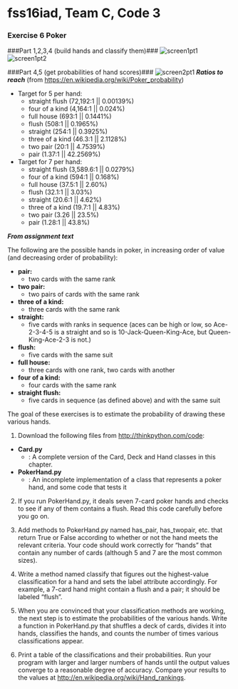 # fss16iad, Team C, Code 3
### Exercise 6 Poker

###Part 1,2,3,4 (build hands and classify them)###
![screen1pt1](https://github.com/wddlz/fss16iad/blob/master/code/3/Poker/screenshots/ThreeAndFour1.PNG)
![screen1pt2](https://github.com/wddlz/fss16iad/blob/master/code/3/Poker/screenshots/ThreeAndFour2.PNG)

###Part 4,5 (get probabilities of hand scores)###
![screen2pt1](https://github.com/wddlz/fss16iad/blob/master/code/3/Poker/screenshots/FiveAndSix1.PNG)
***Ratios to reach*** (from https://en.wikipedia.org/wiki/Poker_probability)
+ Target for 5 per hand:
  + straight flush (72,192:1 || 0.00139%)
  + four of a kind (4,164:1 || 0.024%)
  + full house (693:1 || 0.1441%)
  + flush (508:1 || 0.1965%)
  + straight (254:1 || 0.3925%)
  + three of a kind (46.3:1 || 2.1128%)
  + two pair (20:1 || 4.7539%)
  + pair (1.37:1 || 42.2569%)
+ Target for 7 per hand:
  + straight flush (3,589.6:1 || 0.0279%)
  + four of a kind (594:1 || 0.168%)
  + full house (37.5:1 || 2.60%)
  + flush (32.1:1 || 3.03%)
  + straight (20.6:1 || 4.62%)
  + three of a kind (19.7:1 || 4.83%)
  + two pair (3.26 || 23.5%)
  + pair (1.28:1 || 43.8%)

***From assignment text***

The following are the possible hands in poker, in increasing order of value (and decreasing order of probability):
  + **pair:**
    + two cards with the same rank
  + **two pair:**
    + two pairs of cards with the same rank
  + **three of a kind:**
    + three cards with the same rank
  + **straight:**
    + five cards with ranks in sequence (aces can be high or low, so Ace-2-3-4-5 is a straight and so is 10-Jack-Queen-King-Ace, but Queen-King-Ace-2-3 is not.)
  + **flush:**
    + five cards with the same suit
  + **full house:**
    + three cards with one rank, two cards with another
  + **four of a kind:**
    + four cards with the same rank
  + **straight flush:**
    + five cards in sequence (as defined above) and with the same suit

The goal of these exercises is to estimate the probability of drawing these various hands.

1. Download the following files from http://thinkpython.com/code:
  + **Card.py**
    + : A complete version of the Card, Deck and Hand classes in this chapter.
  + **PokerHand.py**
    + : An incomplete implementation of a class that represents a poker hand, and some code that tests it

2. If you run PokerHand.py, it deals seven 7-card poker hands and checks to see if any of them contains a flush. Read this code carefully before you go on.

3. Add methods to PokerHand.py named has_pair, has_twopair, etc. that return True or False according to whether or not the hand meets the relevant criteria. Your code should work correctly for “hands” that contain any number of cards (although 5 and 7 are the most common sizes).

4. Write a method named classify that figures out the highest-value classification for a hand and sets the label attribute accordingly. For example, a 7-card hand might contain a flush and a pair; it should be labeled “flush”.

5. When you are convinced that your classification methods are working, the next step is to estimate the probabilities of the various hands. Write a function in PokerHand.py that shuffles a deck of cards, divides it into hands, classifies the hands, and counts the number of times various classifications appear.

6. Print a table of the classifications and their probabilities. Run your program with larger and larger numbers of hands until the output values converge to a reasonable degree of accuracy. Compare your results to the values at http://en.wikipedia.org/wiki/Hand_rankings.
